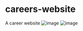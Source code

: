 # careers-website
A career website
![image](https://user-images.githubusercontent.com/73437027/226135371-c9a06da5-04b7-437a-9f69-f15e9d7340a8.png)
![image](https://user-images.githubusercontent.com/73437027/226135408-a80c1fe8-3361-48c6-9d0f-34048796d75c.png)
